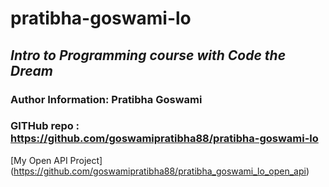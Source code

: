 # pratibha-goswami-lo

## _Intro to Programming course with Code the Dream_

### Author Information: Pratibha Goswami

### GITHub repo : https://github.com/goswamipratibha88/pratibha-goswami-lo


[My Open API Project]
(https://github.com/goswamipratibha88/pratibha_goswami_lo_open_api)